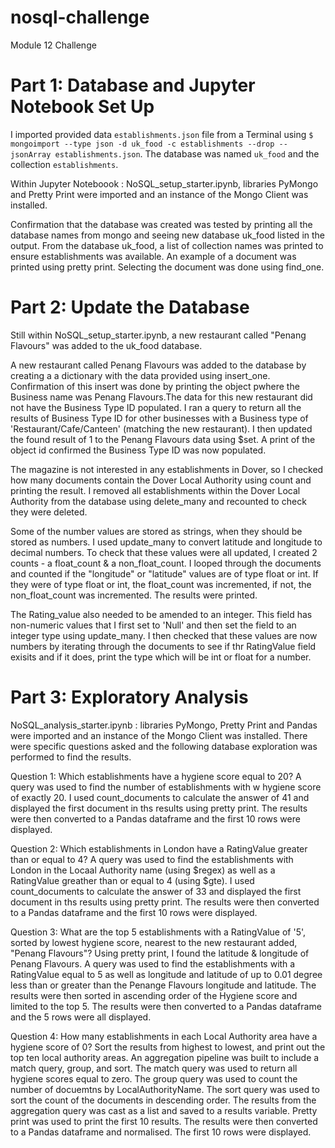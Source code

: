 # nosql-challenge
Module 12 Challenge


# Part 1: Database and Jupyter Notebook Set Up

I imported provided  data `establishments.json` file from a Terminal using `$ mongoimport --type json -d uk_food -c establishments --drop --jsonArray establishments.json`. The database was named `uk_food` and the collection `establishments`.

Within Jupyter Noteboook : NoSQL_setup_starter.ipynb, libraries PyMongo and Pretty Print were imported and an instance of the Mongo Client was installed.

Confirmation that the database was created was tested by printing all the database names from mongo and seeing new database uk_food listed in the output.  From the database uk_food, a list of collection names was printed to ensure establishments was available.  An example of a document was printed using pretty print. Selecting the document was done using find_one. 


# Part 2: Update the Database

Still within NoSQL_setup_starter.ipynb, a new restaurant called "Penang Flavours" was added to the uk_food database.

A new restaurant called Penang Flavours was added to the database by creating a a dictionary with the data provided using insert_one.  Confirmation of this insert was done by printing the object pwhere the Business name was Penang Flavours.The data for this new restaurant did not have the Business Type ID populated.  I ran a query to return all the results of  Business Type ID for other businesses with a Business type of 'Restaurant/Cafe/Canteen' (matching the new restaurant).  I then updated the found result of 1 to the Penang Flavours data using $set.
A print of the object id confirmed the Business Type ID was now populated.

The magazine is not interested in any establishments in Dover, so I checked how many documents contain the Dover Local Authority using count and printing the result. I removed all establishments within the Dover Local Authority from the database using delete_many and recounted to check they were deleted.

Some of the number values are stored as strings, when they should be stored as numbers. I used update_many to convert latitude and longitude to decimal numbers.  To check that these values were all updated, I created 2 counts - a float_count & a non_float_count.  I looped through the documents and counted if the "longitude" or "latitude" values are of type float or int.  If they were of type float or int, the float_count was incremented, if not, the non_float_count was incremented.  The results were printed.

The Rating_value also needed to be amended to an integer.  This field has non-numeric values that I first set to 'Null' and then set the field to an integer type using update_many.  I then checked that these values are now numbers by iterating through the documents to see if thr RatingValue field exisits and if it does, print the type which will be int or float for a number.  


# Part 3: Exploratory Analysis

NoSQL_analysis_starter.ipynb : libraries PyMongo, Pretty Print and Pandas were imported and an instance of the Mongo Client was installed. 
There were specific questions asked and the following database exploration was performed to find the results.

Question 1: Which establishments have a hygiene score equal to 20?
A query was used to find the number of establishments with w hygiene score of exactly 20.  I used count_documents to calculate the answer of 41 and displayed the first document in ths results using pretty print.
The results were then converted to a Pandas dataframe and the first 10 rows were displayed.

Question 2: Which establishments in London have a RatingValue greater than or equal to 4? 
A query was used to find the establishments with London in the Locaal Authority name (using $regex) as well as a RatingValue greather than or equal to 4 (using $gte).  I used count_documents to calculate the answer of 33 and displayed the first document in ths results using pretty print.
The results were then converted to a Pandas dataframe and the first 10 rows were displayed.

Question 3: What are the top 5 establishments with a RatingValue of '5', sorted by lowest hygiene score, nearest to the new restaurant added, "Penang Flavours"?
Using pretty print, I found the latitude & longitude of Penang Flavours.
A query was used to find the establishments with a RatingValue equal to 5 as well as longitude and latitude of up to 0.01 degree less than or greater than the Penange Flavours longitude and latitude.  The results were then sorted in ascending order of the Hygiene score and limited to the top 5.
The results were then converted to a Pandas dataframe and the 5 rows were all displayed.

Question 4: How many establishments in each Local Authority area have a hygiene score of 0? Sort the results from highest to lowest, and print out the top ten local authority areas. 
An aggregation pipeline was built to include a match query, group, and sort.  The match query was used to return all hygiene scores equal to zero.  The group query was used to count the number of docuemtns by LocalAuthorityName.  The sort query was used to sort the count of the documents in descending order.  The results from the aggregation query was cast as a list and saved to a results variable.  Pretty print was used to print the first 10 results.  The results were then converted to a Pandas dataframe and normalised.  The first 10 rows were displayed.
